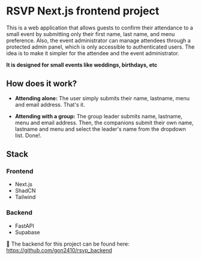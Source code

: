 # RSVP Next.js frontend project
This is a web application that allows guests to confirm their attendance to a small event by submitting only their first name, last name, and menu preference. Also, the event administrator can manage attendees through a protected admin panel, which is only accessible to authenticated users.
The idea is to make it simpler for the attendee and the event administrator.

**It is designed for small events like weddings, birthdays, etc**

## How does it work?
- **Attending alone:**
    The user simply submits their name, lastname, menu and email address. That's it.

- **Attending with a group:**
    The group leader submits name, lastname, menu and email address. Then, the companions
    submit their own name, lastname and menu and select the leader's name from the dropdown list. Done!.


## Stack
### Frontend
- Next.js
- ShadCN
- Tailwind

### Backend
- FastAPI
- Supabase

🔗 The backend for this project can be found here:
https://github.com/gon2410/rsvp_backend
